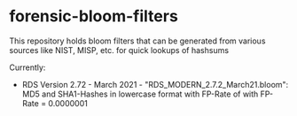 # forensic-bloom-filters
This repository holds bloom filters that can be generated from various sources like NIST, MISP, etc. for quick lookups of hashsums

Currently:

- RDS Version 2.72 - March 2021 - "RDS_MODERN_2.7.2_March21.bloom": MD5 and SHA1-Hashes in lowercase format with FP-Rate of  with FP-Rate = 0.0000001
